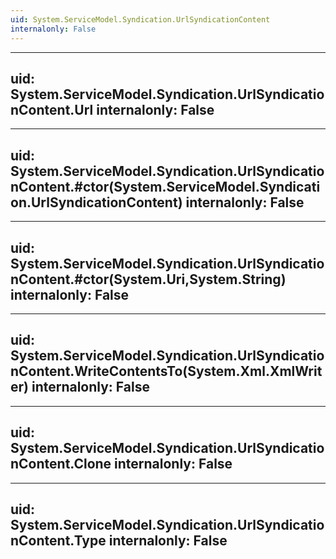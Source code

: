 ```yaml
---
uid: System.ServiceModel.Syndication.UrlSyndicationContent
internalonly: False
---
```


---
uid: System.ServiceModel.Syndication.UrlSyndicationContent.Url
internalonly: False
---

---
uid: System.ServiceModel.Syndication.UrlSyndicationContent.#ctor(System.ServiceModel.Syndication.UrlSyndicationContent)
internalonly: False
---

---
uid: System.ServiceModel.Syndication.UrlSyndicationContent.#ctor(System.Uri,System.String)
internalonly: False
---

---
uid: System.ServiceModel.Syndication.UrlSyndicationContent.WriteContentsTo(System.Xml.XmlWriter)
internalonly: False
---

---
uid: System.ServiceModel.Syndication.UrlSyndicationContent.Clone
internalonly: False
---

---
uid: System.ServiceModel.Syndication.UrlSyndicationContent.Type
internalonly: False
---
